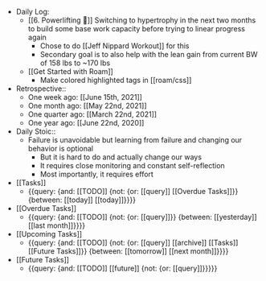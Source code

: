 - Daily Log:
    - [[6. Powerlifting 🍖]] Switching to hypertrophy in the next two months to build some base work capacity before trying to linear progress again
        - Chose to do [[Jeff Nippard Workout]] for this
        - Secondary goal is to also help with the lean gain from current BW of 158 lbs to ~170 lbs
    - [[Get Started with Roam]]
        - Make colored highlighted tags in [[roam/css]]
- Retrospective::
    - One week ago: [[June 15th, 2021]]
    - One month ago: [[May 22nd, 2021]]
    - One quarter ago: [[March 22nd, 2021]]
    - One year ago: [[June 22nd, 2020]]
- Daily Stoic::
    - Failure is unavoidable but learning from failure and changing our behavior is optional
        - But it is hard to do and actually change our ways
        - It requires close monitoring and constant self-reflection
        - Most importantly, it requires effort
- [[Tasks]]
    - {{query: {and: [[TODO]] {not: {or: [[query]] [[Overdue Tasks]]}} {between: [[today]] [[today]]}}}}
- [[Overdue Tasks]]
    - {{query: {and: [[TODO]] {not: {or: [[query]]}} {between: [[yesterday]] [[last month]]}}}}
- [[Upcoming Tasks]]
    - {{query: {and: [[TODO]] {not: {or: [[query]] [[archive]] [[Tasks]] [[Future Tasks]]}} {between: [[tomorrow]] [[next month]]}}}}
- [[Future Tasks]]
    - {{query: {and: [[TODO]] [[future]] {not: {or: [[query]]}}}}}
